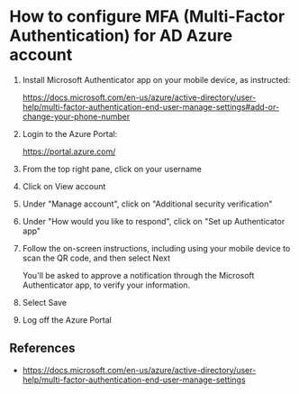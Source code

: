 # How to configure MFA (Multi-Factor Authentication) for AD Azure account

1. Install Microsoft Authenticator app on your mobile device, as instructed:

   https://docs.microsoft.com/en-us/azure/active-directory/user-help/multi-factor-authentication-end-user-manage-settings#add-or-change-your-phone-number

2. Login to the Azure Portal:

   https://portal.azure.com/

3. From the top right pane, click on your username

4. Click on View account

5. Under "Manage account", click on "Additional security verification"

6. Under "How would you like to respond", click on "Set up Authenticator app"

7. Follow the on-screen instructions, including using your mobile device to scan the QR code, and then select Next

   You'll be asked to approve a notification through the Microsoft Authenticator app, to verify your information.

8. Select Save

9. Log off the Azure Portal



## References

+ https://docs.microsoft.com/en-us/azure/active-directory/user-help/multi-factor-authentication-end-user-manage-settings